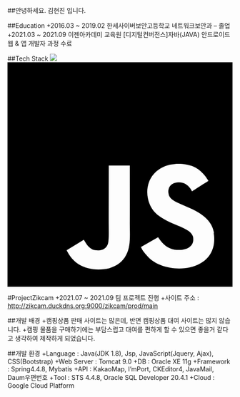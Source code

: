 ##안녕하세요. 김현진 입니다.

##Education
+2016.03 ~ 2019.02 한세사이버보안고등학교 네트워크보안과 – 졸업
+2021.03 ~ 2021.09 이젠아카데미 교육원 [디지털컨버전스]자바(JAVA) 안드로이드 웹 & 앱 개발자 과정 수료

##Tech Stack
<img src="https://img.shields.io/badge/JAVA-#007396?style=flat-square&logo=HTML5&logoColor=white"/>
<svg role="img" viewBox="0 0 24 24" xmlns="http://www.w3.org/2000/svg"><title>JavaScript</title><path d="M0 0h24v24H0V0zm22.034 18.276c-.175-1.095-.888-2.015-3.003-2.873-.736-.345-1.554-.585-1.797-1.14-.091-.33-.105-.51-.046-.705.15-.646.915-.84 1.515-.66.39.12.75.42.976.9 1.034-.676 1.034-.676 1.755-1.125-.27-.42-.404-.601-.586-.78-.63-.705-1.469-1.065-2.834-1.034l-.705.089c-.676.165-1.32.525-1.71 1.005-1.14 1.291-.811 3.541.569 4.471 1.365 1.02 3.361 1.244 3.616 2.205.24 1.17-.87 1.545-1.966 1.41-.811-.18-1.26-.586-1.755-1.336l-1.83 1.051c.21.48.45.689.81 1.109 1.74 1.756 6.09 1.666 6.871-1.004.029-.09.24-.705.074-1.65l.046.067zm-8.983-7.245h-2.248c0 1.938-.009 3.864-.009 5.805 0 1.232.063 2.363-.138 2.711-.33.689-1.18.601-1.566.48-.396-.196-.597-.466-.83-.855-.063-.105-.11-.196-.127-.196l-1.825 1.125c.305.63.75 1.172 1.324 1.517.855.51 2.004.675 3.207.405.783-.226 1.458-.691 1.811-1.411.51-.93.402-2.07.397-3.346.012-2.054 0-4.109 0-6.179l.004-.056z"/></svg>

#ProjectZikcam
+2021.07 ~ 2021.09 팀 프로젝트 진행
+사이트 주소 : http://zikcam.duckdns.org:9000/zikcam/prod/main

##개발 배경
+캠핑상품 판매 사이트는 많은데, 반면 캠핑상품 대여 사이트는 많지 않습니다.
+캠핑 물품을 구매하기에는 부담스럽고 대여를 편하게 할 수 있으면 좋을거 같다고 생각하여 제작하게 되었습니다.

##개발 환경 
+Language : Java(JDK 1.8), Jsp, JavaScript(Jquery, Ajax), CSS(Bootstrap)
+Web Server : Tomcat 9.0
+DB : Oracle XE 11g
+Framework : Spring4.4.8, Mybatis
+API : KakaoMap, I’mPort, CKEditor4, JavaMail, Daum우편번호
+Tool : STS 4.4.8, Oracle SQL Developer 20.4.1
+Cloud : Google Cloud Platform

